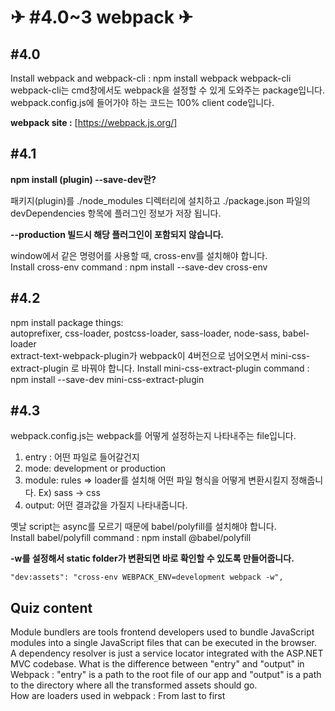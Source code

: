 # ✈ #4.0~3 webpack ✈

## #4.0

Install webpack and webpack-cli : npm install webpack webpack-cli  
webpack-cli는 cmd창에서도 webpack을 설정할 수 있게 도와주는 package입니다.  
webpack.config.js에 들어가야 하는 코드는 100% client code입니다.

**webpack site :** [https://webpack.js.org/]

## #4.1

**npm install (plugin) --save-dev란?**

패키지(plugin)를 ./node_modules 디렉터리에 설치하고 ./package.json 파일의 devDependencies 항목에 플러그인 정보가 저장 됩니다.

**--production 빌드시 해당 플러그인이 포함되지 않습니다.**

window에서 같은 명령어를 사용할 때, cross-env를 설치해야 합니다.  
Install cross-env command : npm install --save-dev cross-env

## #4.2

npm install package things:  
autoprefixer, css-loader, postcss-loader, sass-loader, node-sass, babel-loader  
extract-text-webpack-plugin가 webpack이 4버전으로 넘어오면서 mini-css-extract-plugin 로 바꿔야 합니다.
Install mini-css-extract-plugin command : npm install --save-dev mini-css-extract-plugin

## #4.3

webpack.config.js는 webpack를 어떻게 설정하는지 나타내주는 file입니다.

1. entry : 어떤 파일로 들어갈건지
2. mode: development or production
3. module: rules => loader를 설치해 어떤 파일 형식을 어떻게 변환시킬지 정해줍니다. Ex) sass -> css
4. output: 어떤 결과값을 가질지 나타내줍니다.

옛날 script는 async를 모르기 때문에 babel/polyfill를 설치해야 합니다.  
Install babel/polyfill command : npm install @babel/polyfill

**-w를 설정해서 static folder가 변환되면 바로 확인할 수 있도록 만들어줍니다.**

```
"dev:assets": "cross-env WEBPACK_ENV=development webpack -w",
```

## Quiz content

Module bundlers are tools frontend developers used to bundle JavaScript modules into a single JavaScript files that can be executed in the browser.  
A dependency resolver is just a service locator integrated with the ASP.NET MVC codebase.
What is the difference between "entry" and "output" in Webpack : "entry" is a path to the root file of our app and "output" is a path to the directory where all the transformed assets should go.  
How are loaders used in webpack : From last to first
